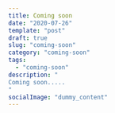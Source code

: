 ```yaml
---
title: Coming soon
date: "2020-07-26"
template: "post"
draft: true
slug: "coming-soon"
category: "coming-soon"
tags:
  - "coming-soon"
description: "
Coming soon.....
"
socialImage: "dummy_content"
---
```



